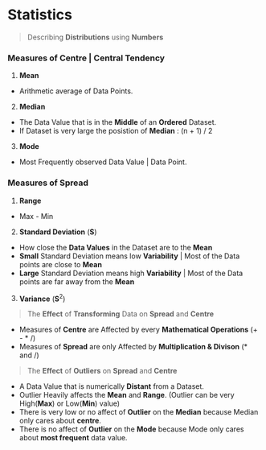 # Statistics


> Describing **Distributions** using **Numbers**

### Measures of Centre | Central Tendency

1. **Mean** 
- Arithmetic average of Data Points.

2. **Median**  
- The Data Value that is in the **Middle** of an **Ordered** Dataset.
- If Dataset is very large the posistion of **Median** : (n + 1) / 2

3. **Mode** 
- Most Frequently observed Data Value | Data Point.

### Measures of Spread

1. **Range**
- Max - Min

2. **Standard Deviation** (**S**)
- How close the **Data Values** in the Dataset are to the **Mean**
- **Small** Standard Deviation means low **Variability** | Most of the Data points are close to **Mean**
- **Large** Standard Deviation means high **Variability** | Most of the Data points are far away from the **Mean**

3. **Variance** (**S**<sup>2</sup>)

> The **Effect** of **Transforming** Data on **Spread** and **Centre**

- Measures of **Centre** are Affected by every **Mathematical Operations** (+ - * /)
- Measures of **Spread** are only Affected by **Multiplication & Divison** (* and /)

> The **Effect** of **Outliers** on **Spread** and **Centre**

-  A Data Value that is numerically **Distant** from a Dataset.
-  Outlier Heavily affects the **Mean** and **Range**. (Outlier can be very High(**Max**) or Low(**Min**) value)
-  There is very low or no affect of **Outlier** on the **Median** because Median only cares about **centre**.
-  There is no affect of **Outlier** on the **Mode** because Mode only cares about **most frequent** data value.
